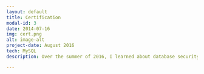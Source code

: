 ```yaml
---
layout: default
title: Certification
modal-id: 3
date: 2014-07-16
img: cert.png
alt: image-alt
project-date: August 2016
tech: MySQL
description: Over the summer of 2016, I learned about database security, optimization, and management and took the MySQL 5.6 certification test. View my certification <a href="https://www.youracclaim.com/user/kyle-liu" target="_blank">here</a>.

---
```

